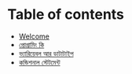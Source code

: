 # Table of contents

* [Welcome](README.md)
* [প্রোগ্রামিং কি](what_is_programming/what-is-programming.md)
* [ভ্যারিয়েবল আর ডাটাটাইপ](datatypes-and-variables.md)
* [কন্ডিশনাল স্টেটমেন্ট](conditional-statements.md)
